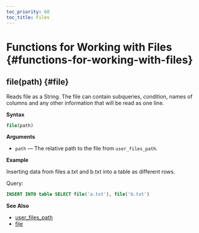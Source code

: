 ```yaml
---
toc_priority: 68
toc_title: Files
---
```


# Functions for Working with Files {#functions-for-working-with-files}

## file(path) {#file}

Reads file as a String. The file can contain subqueries, condition, names of columns and any other information that will be read as one line.

**Syntax**

``` sql
file(path)
```

**Arguments**

-   `path` — The relative path to the file from `user_files_path`.

**Example**

Inserting data from files a.txt and b.txt into a table as different rows.

Query:

``` sql
INSERT INTO table SELECT file('a.txt'), file('b.txt')
```

**See Also**

-   [user_files_path](../../operations/server-configuration-parameters/settings.md#server_configuration_parameters-user_files_path)
-   [file](../table-functions/file/)


